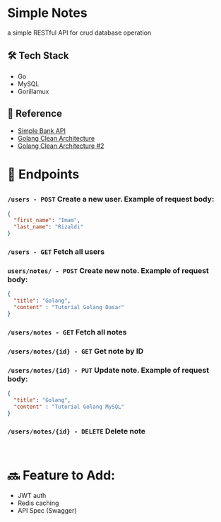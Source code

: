 <h1>Simple Notes</h1>
<p>a simple RESTful API for crud database operation</p>

## 🛠 Tech Stack 

- Go
- MySQL
- Gorillamux

## 📄 Reference

- [Simple Bank API](https://github.com/matheusmosca/simple-bank)
- [Golang Clean Architecture](https://github.com/khannedy/golang-clean-architecture)
- [Golang Clean Architecture #2](https://github.com/bxcodec/go-clean-arch)

# 📌 Endpoints

## 

### `/users - POST` Create a new user. Example of request body:
```json
{
  "first_name": "Imam",
  "last_name": "Rizaldi"
}
```
### `/users - GET` Fetch all users

### `users/notes/ - POST` Create new note. Example of request body:
```json
{
  "title": "Golang",
  "content" : "Tutorial Golang Dasar"
}
```
### `/users/notes - GET` Fetch all notes
### `/users/notes/{id} - GET` Get note by ID
### `/users/notes/{id} - PUT` Update note. Example of request body:
```json
{
  "title": "Golang",
  "content" : "Tutorial Golang MySQL"
}
```
### `/users/notes/{id} - DELETE` Delete note
<br>

# 🔜 Feature to Add:
- JWT auth
- Redis caching
- API Spec (Swagger)